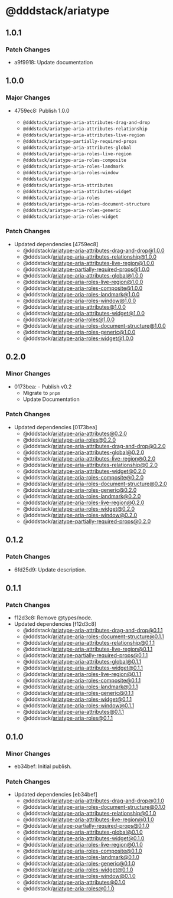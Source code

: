 # @dddstack/ariatype

## 1.0.1

### Patch Changes

- a9f9918: Update documentation

## 1.0.0

### Major Changes

- 4759ec8: Publish 1.0.0

  - `@dddstack/ariatype-aria-attributes-drag-and-drop`
  - `@dddstack/ariatype-aria-attributes-relationship`
  - `@dddstack/ariatype-aria-attributes-live-region`
  - `@dddstack/ariatype-partially-required-props`
  - `@dddstack/ariatype-aria-attributes-global`
  - `@dddstack/ariatype-aria-roles-live-region`
  - `@dddstack/ariatype-aria-roles-composite`
  - `@dddstack/ariatype-aria-roles-landmark`
  - `@dddstack/ariatype-aria-roles-window`
  - `@dddstack/ariatype`
  - `@dddstack/ariatype-aria-attributes`
  - `@dddstack/ariatype-aria-attributes-widget`
  - `@dddstack/ariatype-aria-roles`
  - `@dddstack/ariatype-aria-roles-document-structure`
  - `@dddstack/ariatype-aria-roles-generic`
  - `@dddstack/ariatype-aria-roles-widget`

### Patch Changes

- Updated dependencies [4759ec8]
  - @dddstack/ariatype-aria-attributes-drag-and-drop@1.0.0
  - @dddstack/ariatype-aria-attributes-relationship@1.0.0
  - @dddstack/ariatype-aria-attributes-live-region@1.0.0
  - @dddstack/ariatype-partially-required-props@1.0.0
  - @dddstack/ariatype-aria-attributes-global@1.0.0
  - @dddstack/ariatype-aria-roles-live-region@1.0.0
  - @dddstack/ariatype-aria-roles-composite@1.0.0
  - @dddstack/ariatype-aria-roles-landmark@1.0.0
  - @dddstack/ariatype-aria-roles-window@1.0.0
  - @dddstack/ariatype-aria-attributes@1.0.0
  - @dddstack/ariatype-aria-attributes-widget@1.0.0
  - @dddstack/ariatype-aria-roles@1.0.0
  - @dddstack/ariatype-aria-roles-document-structure@1.0.0
  - @dddstack/ariatype-aria-roles-generic@1.0.0
  - @dddstack/ariatype-aria-roles-widget@1.0.0

## 0.2.0

### Minor Changes

- 0173bea: - Publish v0.2
  - Migrate to `pnpm`
  - Update Documentation

### Patch Changes

- Updated dependencies [0173bea]
  - @dddstack/ariatype-aria-attributes@0.2.0
  - @dddstack/ariatype-aria-roles@0.2.0
  - @dddstack/ariatype-aria-attributes-drag-and-drop@0.2.0
  - @dddstack/ariatype-aria-attributes-global@0.2.0
  - @dddstack/ariatype-aria-attributes-live-region@0.2.0
  - @dddstack/ariatype-aria-attributes-relationship@0.2.0
  - @dddstack/ariatype-aria-attributes-widget@0.2.0
  - @dddstack/ariatype-aria-roles-composite@0.2.0
  - @dddstack/ariatype-aria-roles-document-structure@0.2.0
  - @dddstack/ariatype-aria-roles-generic@0.2.0
  - @dddstack/ariatype-aria-roles-landmark@0.2.0
  - @dddstack/ariatype-aria-roles-live-region@0.2.0
  - @dddstack/ariatype-aria-roles-widget@0.2.0
  - @dddstack/ariatype-aria-roles-window@0.2.0
  - @dddstack/ariatype-partially-required-props@0.2.0

## 0.1.2

### Patch Changes

- 6fd25d9: Update description.

## 0.1.1

### Patch Changes

- f12d3c8: Remove @types/node.
- Updated dependencies [f12d3c8]
  - @dddstack/ariatype-aria-attributes-drag-and-drop@0.1.1
  - @dddstack/ariatype-aria-roles-document-structure@0.1.1
  - @dddstack/ariatype-aria-attributes-relationship@0.1.1
  - @dddstack/ariatype-aria-attributes-live-region@0.1.1
  - @dddstack/ariatype-partially-required-props@0.1.1
  - @dddstack/ariatype-aria-attributes-global@0.1.1
  - @dddstack/ariatype-aria-attributes-widget@0.1.1
  - @dddstack/ariatype-aria-roles-live-region@0.1.1
  - @dddstack/ariatype-aria-roles-composite@0.1.1
  - @dddstack/ariatype-aria-roles-landmark@0.1.1
  - @dddstack/ariatype-aria-roles-generic@0.1.1
  - @dddstack/ariatype-aria-roles-widget@0.1.1
  - @dddstack/ariatype-aria-roles-window@0.1.1
  - @dddstack/ariatype-aria-attributes@0.1.1
  - @dddstack/ariatype-aria-roles@0.1.1

## 0.1.0

### Minor Changes

- eb34bef: Initial publish.

### Patch Changes

- Updated dependencies [eb34bef]
  - @dddstack/ariatype-aria-attributes-drag-and-drop@0.1.0
  - @dddstack/ariatype-aria-roles-document-structure@0.1.0
  - @dddstack/ariatype-aria-attributes-relationship@0.1.0
  - @dddstack/ariatype-aria-attributes-live-region@0.1.0
  - @dddstack/ariatype-partially-required-props@0.1.0
  - @dddstack/ariatype-aria-attributes-global@0.1.0
  - @dddstack/ariatype-aria-attributes-widget@0.1.0
  - @dddstack/ariatype-aria-roles-live-region@0.1.0
  - @dddstack/ariatype-aria-roles-composite@0.1.0
  - @dddstack/ariatype-aria-roles-landmark@0.1.0
  - @dddstack/ariatype-aria-roles-generic@0.1.0
  - @dddstack/ariatype-aria-roles-widget@0.1.0
  - @dddstack/ariatype-aria-roles-window@0.1.0
  - @dddstack/ariatype-aria-attributes@0.1.0
  - @dddstack/ariatype-aria-roles@0.1.0
